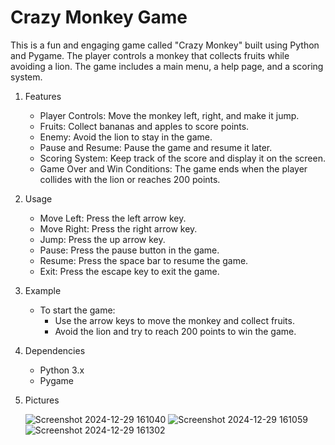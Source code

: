 # Crazy Monkey Game
This is a fun and engaging game called "Crazy Monkey" built using Python and Pygame. The player controls a monkey that collects fruits while avoiding a lion. The game includes a main menu, a help page, and a scoring system.

1. Features
   * Player Controls: Move the monkey left, right, and make it jump.
   * Fruits: Collect bananas and apples to score points.
   * Enemy: Avoid the lion to stay in the game.
   * Pause and Resume: Pause the game and resume it later.
   * Scoring System: Keep track of the score and display it on the screen.
   * Game Over and Win Conditions: The game ends when the player collides with the lion or reaches 200 points.

2. Usage
   * Move Left: Press the left arrow key.
   * Move Right: Press the right arrow key.
   * Jump: Press the up arrow key.
   * Pause: Press the pause button in the game.
   * Resume: Press the space bar to resume the game.
   * Exit: Press the escape key to exit the game.
    
3. Example
    * To start the game:
      * Use the arrow keys to move the monkey and collect fruits.
      * Avoid the lion and try to reach 200 points to win the game.

4. Dependencies
    * Python 3.x
    * Pygame

5. Pictures

    ![Screenshot 2024-12-29 161040](https://github.com/user-attachments/assets/34b43179-09db-4e58-ada2-667c04afca40)
    ![Screenshot 2024-12-29 161059](https://github.com/user-attachments/assets/17aa74e1-312c-48a7-ac61-99e15ea21e9a)
    ![Screenshot 2024-12-29 161302](https://github.com/user-attachments/assets/5547a292-931c-4106-8407-9abe031f56c5)


